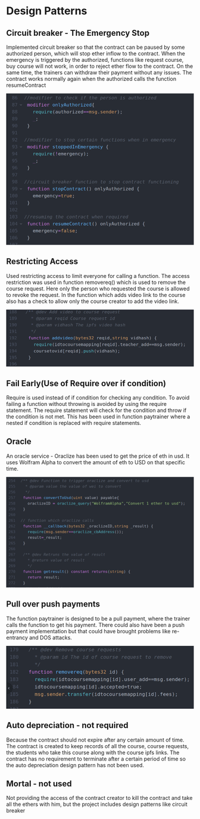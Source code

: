 # Design Patterns

## Circuit breaker - The Emergency Stop
Implemented circuit breaker so that the contract can be paused by some authorized person, which will stop ether inflow to the contract. When the emergency is triggered by the authorized, functions like request course, buy course will not work, in order to reject ether flow to the contract. On the same time, the trainers can withdraw their payment without any issues. The contract works normally again when the authorized calls the function resumeContract

![circuit breaker](https://github.com/souradeep-das/Proffeth/blob/master/images/circuit%20breaker.png)

## Restricting Access
Used restricting access to limit everyone for calling a function. The access restriction was used in function removereq() which is used to remove the course request. Here only the person who requested the course is allowed to revoke the request. In the function which adds video link to the course also has a check to allow only the course creator to add the video link. 

![restricting access](https://github.com/souradeep-das/Proffeth/blob/master/images/restricting%20access.png)

## Fail Early(Use of Require over if condition)
Require is used instead of if condition for checking any condition. To avoid failing a function without throwing is avoided by using the require statement. The require statement will check for the condition and throw if the condition is not met. This has been used in function paytrainer where a nested if condition is replaced with require statements.

## Oracle 
An oracle service - Oraclize has been used to get the price of eth in usd. It uses Wolfram Alpha to convert the amount of eth to USD on that specific time.

![oraclize](https://github.com/souradeep-das/Proffeth/blob/master/images/oraclize.png)

## Pull over push payments
The function paytrainer is designed to be a pull payment, where the trainer calls the function to get his payment. There could also have been a push payment implementation but that could have brought problems like re-entrancy and DOS attacks.

![pull](https://github.com/souradeep-das/Proffeth/blob/master/images/pull.png)

## Auto depreciation - not required 
Because the contract should not expire after any certain amount of time. The contract is created to keep records of all the course, course requests, the students who take this course along with the course ipfs links. The contract has no requirement to terminate after a certain period of time so the auto depreciation design pattern has not been used.

## Mortal - not used
Not providing the access of the contract creator to kill the contract and take all the ethers with him, but the project includes design patterns like circuit breaker
